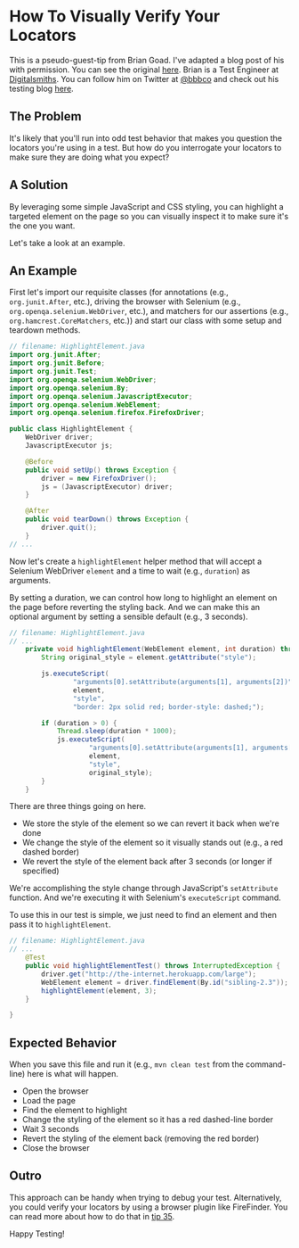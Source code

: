 # How To Visually Verify Your Locators

This is a pseudo-guest-tip from Brian Goad. I've adapted a blog post of his with permission. You can see the original [here](http://swdandruby.wordpress.com/2013/07/19/did-i-select-the-right-element/). Brian is a Test Engineer at [Digitalsmiths](http://www.digitalsmiths.com/). You can follow him on Twitter at [@bbbco](https://twitter.com/bbbco) and check out his testing blog [here](http://swdandruby.wordpress.com/).

## The Problem

It's likely that you'll run into odd test behavior that makes you question the locators you're using in a test. But how do you interrogate your locators to make sure they are doing what you expect?

## A Solution

By leveraging some simple JavaScript and CSS styling, you can highlight a targeted element on the page so you can visually inspect it to make sure it's the one you want.

Let's take a look at an example.

## An Example

First let's import our requisite classes (for annotations (e.g., `org.junit.After`, etc.), driving the browser with Selenium (e.g., `org.openqa.selenium.WebDriver`, etc.), and matchers for our assertions (e.g., `org.hamcrest.CoreMatchers`, etc.)) and start our class with some setup and teardown methods.

```java
// filename: HighlightElement.java
import org.junit.After;
import org.junit.Before;
import org.junit.Test;
import org.openqa.selenium.WebDriver;
import org.openqa.selenium.By;
import org.openqa.selenium.JavascriptExecutor;
import org.openqa.selenium.WebElement;
import org.openqa.selenium.firefox.FirefoxDriver;

public class HighlightElement {
    WebDriver driver;
    JavascriptExecutor js;

    @Before
    public void setUp() throws Exception {
        driver = new FirefoxDriver();
        js = (JavascriptExecutor) driver;
    }

    @After
    public void tearDown() throws Exception {
        driver.quit();
    }
// ...
```

Now let's create a `highlightElement` helper method that will accept a Selenium WebDriver `element` and a time to wait (e.g., `duration`) as arguments.

By setting a duration, we can control how long to highlight an element on the page before reverting the styling back. And we can make this an optional argument by setting a sensible default (e.g., 3 seconds).

```java
// filename: HighlightElement.java
// ...
    private void highlightElement(WebElement element, int duration) throws InterruptedException {
        String original_style = element.getAttribute("style");

        js.executeScript(
                "arguments[0].setAttribute(arguments[1], arguments[2])",
                element,
                "style",
                "border: 2px solid red; border-style: dashed;");

        if (duration > 0) {
            Thread.sleep(duration * 1000);
            js.executeScript(
                    "arguments[0].setAttribute(arguments[1], arguments[2])",
                    element,
                    "style",
                    original_style);
        }
    }
```

There are three things going on here.

+ We store the style of the element so we can revert it back when we're done
+ We change the style of the element so it visually stands out (e.g., a red dashed border)
+ We revert the style of the element back after 3 seconds (or longer if specified)

We're accomplishing the style change through JavaScript's `setAttribute` function. And we're executing it with Selenium's `executeScript` command.

To use this in our test is simple, we just need to find an element and then pass it to `highlightElement`.

```java
// filename: HighlightElement.java
// ...
    @Test
    public void highlightElementTest() throws InterruptedException {
        driver.get("http://the-internet.herokuapp.com/large");
        WebElement element = driver.findElement(By.id("sibling-2.3"));
        highlightElement(element, 3);
    }

}
```

## Expected Behavior

When you save this file and run it (e.g., `mvn clean test` from the command-line) here is what will happen.

+ Open the browser
+ Load the page
+ Find the element to highlight
+ Change the styling of the element so it has a red dashed-line border
+ Wait 3 seconds
+ Revert the styling of the element back (removing the red border)
+ Close the browser

## Outro

This approach can be handy when trying to debug your test. Alternatively, you could verify your locators by using a browser plugin like FireFinder. You can read more about how to do that in [tip 35](http://elementalselenium.com/tips/verifying-locators).

Happy Testing!


